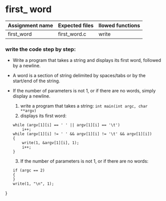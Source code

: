 # first_ word

| Assignment name | Expected files | llowed functions |
| --------------- | -------------  | ---------------- |
| first_word      | first_word.c   | write            |

### write the code step by step:
* Write a program that takes a string and displays its first word, followed by a newline.
* A word is a section of string delimited by spaces/tabs or by the start/end of the string.
* If the number of parameters is not 1, or if there are no words, simply display a newline.

  1. write a program that takes a string: ``` int main(int argc, char **argv) ```
  2. displays its first word:
  ```
  while (argv[1][i] == ' ' || argv[1][i] == '\t')
      i++;
  while (argv[1][i] != ' ' && argv[1][i] != '\t' && argv[1][i])
  {
      write(1, &argv[1][i], 1);
      i++;
  }
  ```
  3. If the number of parameters is not 1, or if there are no words:
  ```
  if (argc == 2)
  {
  }
  write(1, "\n", 1);
}
  ```
  
    
